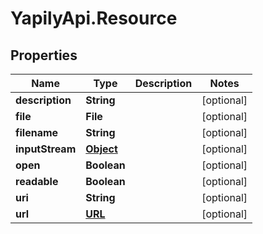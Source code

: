 # YapilyApi.Resource

## Properties

Name | Type | Description | Notes
------------ | ------------- | ------------- | -------------
**description** | **String** |  | [optional] 
**file** | **File** |  | [optional] 
**filename** | **String** |  | [optional] 
**inputStream** | [**Object**](.md) |  | [optional] 
**open** | **Boolean** |  | [optional] 
**readable** | **Boolean** |  | [optional] 
**uri** | **String** |  | [optional] 
**url** | [**URL**](URL.md) |  | [optional] 


